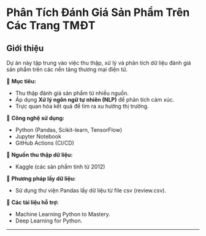 #  Phân Tích Đánh Giá Sản Phẩm Trên Các Trang TMĐT  

##  Giới thiệu  
Dự án này tập trung vào việc thu thập, xử lý và phân tích dữ liệu đánh giá sản phẩm trên các nền tảng thương mại điện tử.  

🔹 **Mục tiêu:**  
- Thu thập đánh giá sản phẩm từ nhiều nguồn.  
- Áp dụng **Xử lý ngôn ngữ tự nhiên (NLP)** để phân tích cảm xúc.  
- Trực quan hóa kết quả để tìm ra xu hướng thị trường.  

🔹 **Công nghệ sử dụng:**  
- Python  (Pandas, Scikit-learn, TensorFlow)  
- Jupyter Notebook   
- GitHub Actions  (CI/CD)

🔹 **Nguồn thu thập dữ liệu:**
- Kaggle (các sản phẩm tính từ 2012)

🔹 **Phương pháp lấy dữ liệu:**
- Sử dụng thư viện Pandas lấy dữ liệu từ file csv (review.csv).

🔹 **Các tài liệu hỗ trợ:**
- Machine Learning Python to Mastery.
- Deep Learning for Python.


---

